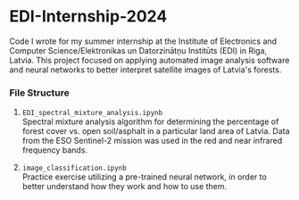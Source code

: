 # EDI-Internship-2024
Code I wrote for my summer internship at the Institute of Electronics and Computer Science/Elektronikas un Datorzinātņu Institūts (EDI) in Riga, Latvia. This project focused on applying automated image analysis software and neural networks to better interpret satellite images of Latvia's forests.

### File Structure
1. `EDI_spectral_mixture_analysis.ipynb` <br />
Spectral mixture analysis algorithm for determining the percentage of forest cover vs. open soil/asphalt in a particular land area of Latvia. Data from the ESO Sentinel-2 mission was used in the red and near infrared frequency bands.

2. `image_classification.ipynb` <br />
Practice exercise utilizing a pre-trained neural network, in order to better understand how they work and how to use them.
